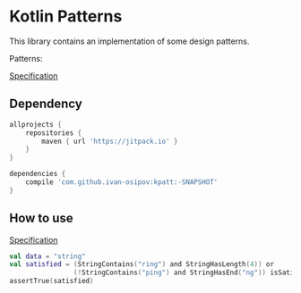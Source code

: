 # Kotlin Patterns #

This library contains an implementation of some design patterns.

Patterns:

[Specification](#Specification)

## Dependency ##

```groovy
allprojects {
    repositories {
        maven { url 'https://jitpack.io' }
    }
}

dependencies {
    compile 'com.github.ivan-osipov:kpatt:-SNAPSHOT'
}
```


## How to use ##

[Specification](/src/main/kotlin/Specification.kt)


```kotlin
val data = "string"
val satisfied = (StringContains("ring") and StringHasLength(4)) or
                (!StringContains("ping") and StringHasEnd("ng")) isSatisfiedBy data
assertTrue(satisfied)
```